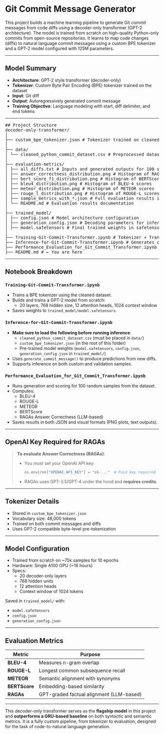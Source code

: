 # Git Commit Message Generator

This project builds a machine learning pipeline to generate Git commit messages from code diffs using a decoder-only transformer (GPT-2 architecture). The model is trained from scratch on high-quality Python-only commits from open-source repositories. It learns to map code changes (diffs) to natural language commit messages using a custom BPE tokenizer and a GPT-2 model configured with 125M parameters.

---

## Model Summary

- **Architecture**: GPT-2 style transformer (decoder-only)
- **Tokenizer**: Custom Byte Pair Encoding (BPE) tokenizer trained on the dataset
- **Input**: Git diff
- **Output**: Autoregressively generated commit message
- **Training Objective**: Language modeling with start, diff delimiter, and end tokens

---

<pre>
## Project Structure
decoder-only-transformer/
│
├── custom_bpe_tokenizer.json # Tokenizer trained on cleaned diffs and messages
│
├── data/
│ └── cleaned_python_commit_dataset.csv # Preprocessed dataset of Git diffs and commit messages created from custom data pipeline
│
├── evaluation-metrics/
│ ├── all_diffs.txt # Inputs and generated outputs for 100 samples in readable format
│ ├── answer_correctness_distribution.png # Histogram of RAGAs Answer Correctness
│ ├── bert_score_f1_distribution.png # Histogram of BERTScore F1
│ ├── bleu4_distribution.png # Histogram of BLEU-4 scores
│ ├── meteor_distribution.png # Histogram of METEOR scores
│ ├── rouge_l_distribution.png # Histogram of ROUGE-L scores
│ ├── sample_metrics_with_*.json # Full evaluation results in JSON
│ └── README.md # Evaluation results documentation
│
├── trained_model/
│ ├── config.json # Model architecture configuration
│ ├── generation_config.json # Decoding parameters for inference
│ ├── model.safetensors # Final trained weights in safetensors format
│
├── Training-Git-Commit-Transformer.ipynb # Tokenizer + Transformer training
├── Inference-for-Git-Commit-Transformer.ipynb # Generates commit messages from diffs
├── Performance_Evaluation_for_Git_Commit_Transformer.ipynb # Evaluates model with multiple metrics
├── README.md # ← You are here
</pre>


---

## Notebook Breakdown

### `Training-Git-Commit-Transformer.ipynb`
- Trains a BPE tokenizer using the cleaned dataset.
- Builds and trains a GPT-2 model from scratch:
  - 20 layers, 768 hidden size, 12 attention heads, 1024 context window
- Saves weights to `trained_model/model.safetensors`.

### `Inference-for-Git-Commit-Transformer.ipynb`
- **Make sure to load the following before running inference**:
  - `cleaned_python_commit_dataset.csv` (must be placed in `data/`)
  - `custom_bpe_tokenizer.json` (in the root of this folder)
  - Pre-trained model weights (`model.safetensors`, `config.json`, `generation_config.json` in `trained_model/`)
- Uses `generate_commit_message()` to produce predictions from new diffs.
- Supports inference on both custom and validation samples.

### `Performance_Evaluation_for_Git_Commit_Transformer.ipynb`
- Runs generation and scoring for 100 random samples from the dataset.
- Computes:
  - BLEU-4
  - ROUGE-L
  - METEOR
  - BERTScore
  - RAGAs Answer Correctness (LLM-based)
- Saves results in both JSON and visual formats (PNG plots, text outputs).

---

## OpenAI Key Required for RAGAs

> **To evaluate Answer Correctness (RAGAs)**:
>
> - You must set your OpenAI API key:
>   ```python
>   os.environ["OPENAI_API_KEY"] = "sk-..."  # Paid key required
>   ```
> - RAGAs uses GPT-3.5/GPT-4 under the hood and **requires credits**.

---

## Tokenizer Details

- Stored in `custom_bpe_tokenizer.json`
- Vocabulary size: 48,000 tokens
- Trained on both commit messages and diffs
- Uses GPT-2 compatible byte-level pre-tokenization

---

## Model Configuration

- Trained from scratch on ~75k samples for 10 epochs
- Hardware: Single A100 GPU (~16 hours)
- Specs:
  - 20 decoder-only layers
  - 768 hidden units
  - 12 attention heads
  - Context window of 1024 tokens

Saved in `trained_model/` with:
- `model.safetensors`
- `config.json`
- `generation_config.json`

---

## Evaluation Metrics

| Metric           | Purpose                                      |
|------------------|----------------------------------------------|
| **BLEU-4**        | Measures n-gram overlap                     |
| **ROUGE-L**       | Longest common subsequence recall           |
| **METEOR**        | Semantic alignment with synonyms            |
| **BERTScore**     | Embedding-based similarity                  |
| **RAGAs**         | GPT-graded factual alignment (LLM-based)    |

---

This decoder-only transformer serves as the **flagship model** in this project and **outperforms a GRU-based baseline** on both syntactic and semantic metrics. It is a fully custom pipeline, from tokenizer to evaluation, designed for the task of code-to-natural language generation.

